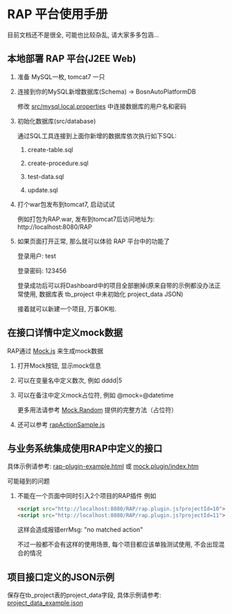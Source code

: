 # RAP 平台使用手册
目前文档还不是很全, 可能也比较杂乱, 请大家多多包涵...

## 本地部署 RAP 平台(J2EE Web)
1. 准备 MySQL一枚, tomcat7 一只
2. 连接到你的MySQL新增数据库(Schema) -> BosnAutoPlatformDB
   
   修改 [src/mysql.local.properties] 中连接数据库的用户名和密码
3. 初始化数据库(src/database)
   
   通过SQL工具连接到上面你新增的数据库依次执行如下SQL:
   
   1) create-table.sql
   
   2) create-procedure.sql
   
   3) test-data.sql
   
   4) update.sql
4. 打个war包发布到tomcat7, 启动试试

   例如打包为RAP.war, 发布到tomcat7后访问地址为: http://localhost:8080/RAP
5. 如果页面打开正常, 那么就可以体验 RAP 平台中的功能了

   登录用户: test
   
   登录密码: 123456
   
   登录成功后可以将Dashboard中的项目全部删掉(原来自带的示例都没办法正常使用, 数据库表 tb_project 中未初始化 project_data JSON)
   
   接着就可以新建一个项目, 万事OK啦.


## 在接口详情中定义mock数据
RAP通过 [Mock.js] 来生成mock数据

1. 打开Mock按钮, 显示mock信息

2. 可以在变量名中定义数次, 例如 dddd|5

3. 可以在备注中定义mock占位符, 例如 @mock=@datetime

   更多用法请参考 [Mock.Random] 提供的完整方法（占位符）
   
4. 还可以参考 [rapActionSample.js]



## 与业务系统集成使用RAP中定义的接口
具体示例请参考: [rap-plugin-example.html] 或 [mock.plugin/index.htm]

可能碰到的问题

1. 不能在一个页面中同时引入2个项目的RAP插件
   例如
   ```html
   <script src="http://localhost:8080/RAP/rap.plugin.js?projectId=10"></script>
   <script src="http://localhost:8080/RAP/rap.plugin.js?projectId=11"></script>
   ```
   这样会造成报错errMsg: "no matched action"

   不过一般都不会有这样的使用场景, 每个项目都应该单独测试使用, 不会出现混合的情况


## 项目接口定义的JSON示例
保存在tb_project表的project_data字段, 具体示例请参考: [project_data_example.json]



[src/mysql.local.properties]:https://github.com/ufologist/RAP/blob/master/src/mysql.local.properties
[Mock.js]:http://mockjs.com/
[Mock.Random]:http://mockjs.com/#Mock.Random
[rapActionSample.js]:https://github.com/ufologist/RAP/blob/master/rapActionSample.js
[rap-plugin-example.html]:https://github.com/ufologist/RAP/blob/master/rap-plugin-example.html
[mock.plugin/index.htm]:https://github.com/ufologist/RAP/blob/master/WebContent/demo/mock.plugin/index.htm
[project_data_example.json]:https://github.com/ufologist/RAP/blob/master/project_data_example.json